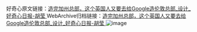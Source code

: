 好奇心原文链接：[造完加州总部，这个英国人又要去给Google造伦敦总部_设计_好奇心日报-胡莹 ](https://www.qdaily.com/articles/10912.html)
WebArchive归档链接：[造完加州总部，这个英国人又要去给Google造伦敦总部_设计_好奇心日报-胡莹 ](http://web.archive.org/web/20160826180308/http://www.qdaily.com:80/articles/10912.html)
![image](http://ww3.sinaimg.cn/large/007d5XDply1g3wcgpdww8j30u03gne81)